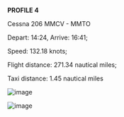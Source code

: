 **PROFILE 4**

Cessna 206 MMCV - MMTO

Depart: 14:24, Arrive: 16:41;

Speed: 132.18 knots;

Flight distance: 271.34 nautical miles;

Taxi distance: 1.45 nautical miles

![image](https://github.com/user-attachments/assets/a8df22a2-af63-43f8-af3f-7c04a3b8319c)

![image](https://github.com/user-attachments/assets/8c8332e7-9f74-439f-b4a8-732a390be689)
